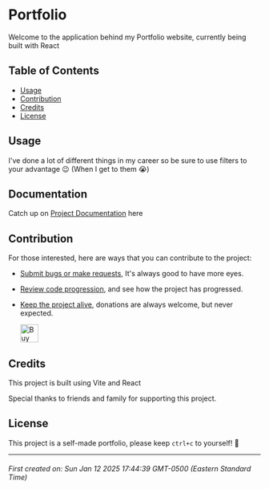 # Portfolio

Welcome to the application behind my Portfolio website, currently being built with React



## Table of Contents

- [Usage](#usage)
- [Contribution](#contribution)
- [Credits](#credits)
- [License](#license)





## Usage

I've done a lot of different things in my career so be sure to use filters to your advantage 😉
(When I get to them 😭)



## Documentation

Catch up on [Project Documentation](https://github.com/ArtOfTheNiles/Portfolio/wiki) here




## Contribution

For those interested, here are ways that you can contribute to the project:

* [Submit bugs or make requests](https://github.com/ArtOfTheNiles/Portfolio/issues), It's always good to have more eyes.
* [Review code progression](https://github.com/ArtOfTheNiles/Portfolio/pulls), and see how the project has progressed.
* [Keep the project alive](https://ko-fi.com/artoftheniles#), donations are always welcome, but never expected.

    <a href='https://ko-fi.com/V7V116V0Z9' target='_blank'><img height='36' style='border:0px;height:36px;' src='https://storage.ko-fi.com/cdn/kofi6.png?v=6' border='0' alt='Buy Me a Coffee at ko-fi.com' /></a>




## Credits

This project is built using Vite and React

Special thanks to friends and family for supporting this project.





## License

This project is a self-made portfolio, please keep `ctrl+c` to yourself! 🤞

---

###### First created on: Sun Jan 12 2025 17:44:39 GMT-0500 (Eastern Standard Time)

